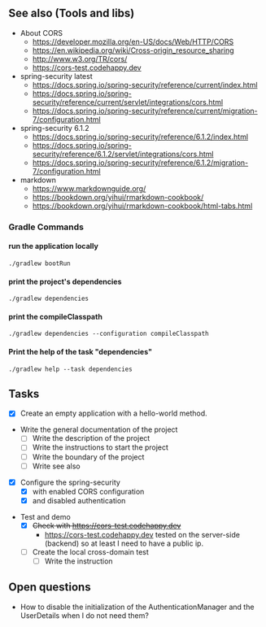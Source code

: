 

## See also (Tools and libs)
- About CORS
  - https://developer.mozilla.org/en-US/docs/Web/HTTP/CORS
  - https://en.wikipedia.org/wiki/Cross-origin_resource_sharing
  - http://www.w3.org/TR/cors/
  - https://cors-test.codehappy.dev
- spring-security latest
  - https://docs.spring.io/spring-security/reference/current/index.html
  - https://docs.spring.io/spring-security/reference/current/servlet/integrations/cors.html
  - https://docs.spring.io/spring-security/reference/current/migration-7/configuration.html
- spring-security 6.1.2
  - https://docs.spring.io/spring-security/reference/6.1.2/index.html
  - https://docs.spring.io/spring-security/reference/6.1.2/servlet/integrations/cors.html
  - https://docs.spring.io/spring-security/reference/6.1.2/migration-7/configuration.html
- markdown
  - https://www.markdownguide.org/
  - https://bookdown.org/yihui/rmarkdown-cookbook/
  - https://bookdown.org/yihui/rmarkdown-cookbook/html-tabs.html
### Gradle Commands
#### run the application locally
```shell
./gradlew bootRun
```
#### print the project's dependencies
```shell
./gradlew dependencies
```

#### print the compileClasspath
```shell
./gradlew dependencies --configuration compileClasspath
```

#### Print the help of the task "dependencies"
```shell
./gradlew help --task dependencies
```


## Tasks
- [X] Create an empty application with a hello-world method.
- Write the general documentation of the project
  - [ ] Write the description of the project
  - [ ] Write the instructions to start the project
  - [ ] Write the boundary of the project
  - [ ] Write see also
- [X] Configure the spring-security 
  - [X] with enabled CORS configuration
  - [X] and disabled authentication
- Test and demo
  - [X] ~~Check with https://cors-test.codehappy.dev~~
    * https://cors-test.codehappy.dev tested on the server-side (backend) so at least I need to have a public ip.
  - [ ] Create the local cross-domain test
    - [ ] Write the instruction

## Open questions
- How to disable the initialization of the AuthenticationManager and the UserDetails when I do not need them?